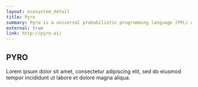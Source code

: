 ```yaml
---
layout: ecosystem_detail
title: Pyro
summary: Pyro is a universal probabilistic programming language (PPL) written in Python and supported by PyTorch on the backend.
external: true
link: http://pyro.ai/
---
```


## PYRO

Lorem ipsum dolor sit amet, consectetur adipiscing elit, sed do eiusmod tempor incididunt ut labore et dolore magna aliqua.
